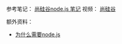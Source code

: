 参考笔记： [尚硅谷node.js 笔记](https://gitee.com/river-ice/notes/tree/master/%E5%89%8D%E7%AB%AF/nodejs/%E5%B0%9A%E7%A1%85%E8%B0%B7)
视频： [尚硅谷](https://www.bilibili.com/video/BV1gM411W7ex/?p=2&spm_id_from=pageDriver&vd_source=c8b9ba4c470a783033f0287d1c7b102b)

额外资料：
- [为什么需要node.js](https://juejin.cn/post/7224393585247911992)
